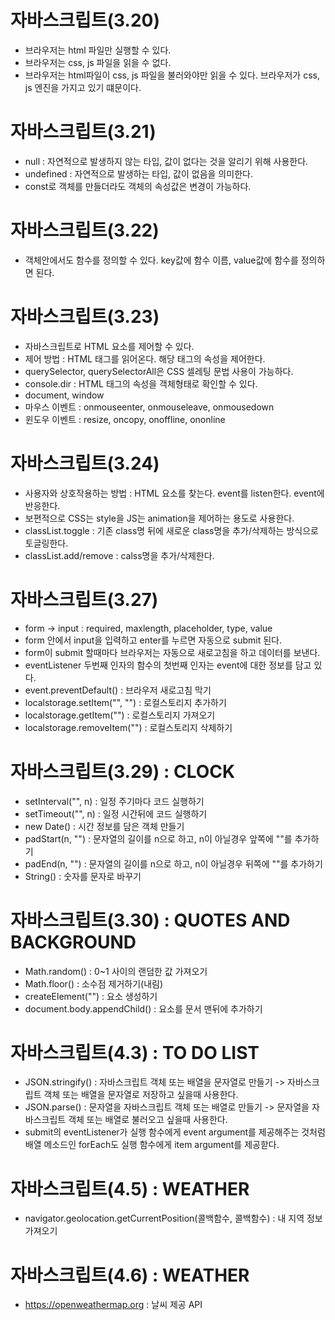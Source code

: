 # 자바스크립트(3.20)

- 브라우저는 html 파일만 실행할 수 있다.
- 브라우저는 css, js 파일을 읽을 수 없다.
- 브라우저는 html파일이 css, js 파일을 불러와야만 읽을 수 있다. 브라우저가 css, js 엔진을 가지고 있기 떄문이다.

# 자바스크립트(3.21)

- null : 자연적으로 발생하지 않는 타입, 값이 없다는 것을 알리기 위해 사용한다.
- undefined : 자연적으로 발생하는 타입, 값이 없음을 의미한다.
- const로 객체를 만들더라도 객체의 속성값은 변경이 가능하다.

# 자바스크립트(3.22)

- 객체안에서도 함수를 정의할 수 있다. key값에 함수 이름, value값에 함수를 정의하면 된다.

# 자바스크립트(3.23)

- 자바스크립트로 HTML 요소를 제어할 수 있다.
- 제어 방법 : HTML 태그를 읽어온다. 해당 태그의 속성을 제어한다.
- querySelector, querySelectorAll은 CSS 셀레팅 문법 사용이 가능하다.
- console.dir : HTML 태그의 속성을 객체형태로 확인할 수 있다.
- document, window
- 마우스 이벤트 : onmouseenter, onmouseleave, onmousedown
- 윈도우 이벤트 : resize, oncopy, onoffline, ononline

# 자바스크립트(3.24)

- 사용자와 상호작용하는 방법 : HTML 요소를 찾는다. event를 listen한다. event에 반응한다.
- 보편적으로 CSS는 style을 JS는 animation을 제어하는 용도로 사용한다.
- classList.toggle : 기존 class명 뒤에 새로운 class명을 추가/삭제하는 방식으로 토글링한다.
- classList.add/remove : calss명을 추가/삭제한다.

# 자바스크립트(3.27)

- form -> input : required, maxlength, placeholder, type, value
- form 안에서 input을 입력하고 enter를 누르면 자동으로 submit 된다.
- form이 submit 할때마다 브라우저는 자동으로 새로고침을 하고 데이터를 보낸다.
- eventListener 두번째 인자의 함수의 첫번째 인자는 event에 대한 정보를 담고 있다.
- event.preventDefault() : 브라우저 새로고침 막기
- localstorage.setItem("", "") : 로컬스토리지 추가하기
- localstorage.getItem("") : 로컬스토리지 가져오기
- localstorage.removeItem("") : 로컬스토리지 삭제하기

# 자바스크립트(3.29) : CLOCK

- setInterval("", n) : 일정 주기마다 코드 실행하기
- setTimeout("", n) : 일정 시간뒤에 코드 실행하기
- new Date() : 시간 정보를 담은 객체 만들기
- padStart(n, "") : 문자열의 길이를 n으로 하고, n이 아닐경우 앞쪽에 ""를 추가하기
- padEnd(n, "") : 문자열의 길이를 n으로 하고, n이 아닐경우 뒤쪽에 ""를 추가하기
- String() : 숫자를 문자로 바꾸기

# 자바스크립트(3.30) : QUOTES AND BACKGROUND

- Math.random() : 0~1 사이의 랜덤한 값 가져오기
- Math.floor() : 소수점 제거하기(내림)
- createElement("") : 요소 생성하기
- document.body.appendChild() : 요소를 문서 맨뒤에 추가하기

# 자바스크립트(4.3) : TO DO LIST

- JSON.stringify() : 자바스크립트 객체 또는 배열을 문자열로 만들기 -> 자바스크립트 객체 또는 배열을 문자열로 저장하고 싶을때 사용한다.
- JSON.parse() : 문자열을 자바스크립트 객체 또는 배열로 만들기 -> 문자열을 자바스크립트 객체 또는 배열로 불러오고 싶을때 사용한다.
- submit의 eventListener가 실행 함수에게 event argument를 제공해주는 것처럼 배열 메소드인 forEach도 실행 함수에게 item argument를 제공핟다.

# 자바스크립트(4.5) : WEATHER

- navigator.geolocation.getCurrentPosition(콜백함수, 콜백함수) : 내 지역 정보 가져오기

# 자바스크립트(4.6) : WEATHER

- https://openweathermap.org : 날씨 제공 API
